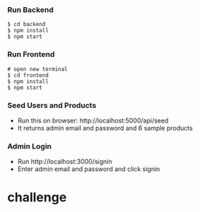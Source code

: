 ### Run Backend

```
$ cd backend
$ npm install
$ npm start
```

###  Run Frontend

```
# open new terminal
$ cd frontend
$ npm install
$ npm start
```

###  Seed Users and Products

- Run this on browser: http://localhost:5000/api/seed
- It returns admin email and password and 6 sample products

###  Admin Login

- Run http://localhost:3000/signin
- Enter admin email and password and click signin

# challenge
